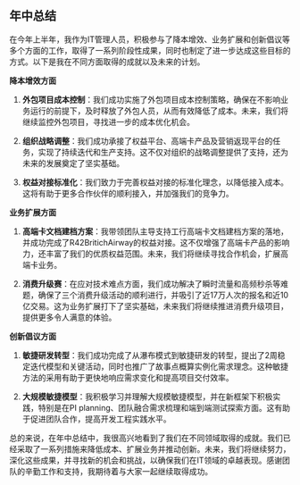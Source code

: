 ## 年中总结

在今年上半年，我作为IT管理人员，积极参与了降本增效、业务扩展和创新倡议等多个方面的工作，取得了一系列阶段性成果，同时也制定了进一步达成这些目标的方式。以下是我在不同方面取得的成就以及未来的计划。

**降本增效方面**

1. **外包项目成本控制**：我们成功实施了外包项目成本控制策略，确保在不影响业务运行的前提下，及时释放了外包人员，从而有效降低了成本。未来，我们将继续监控外包项目，寻找进一步的成本优化机会。

2. **组织战略调整**：我们成功承接了权益平台、高端卡产品及营销返现平台的任务，实现了持续迭代和生产支持。这不仅对组织的战略调整提供了支持，还为未来的发展奠定了坚实基础。

3. **权益对接标准化**：我们致力于完善权益对接的标准化理念，以降低接入成本。这将有助于更多合作伙伴的顺利接入，并加强我们的竞争力。

**业务扩展方面**

1. **高端卡文档建档方案**：我带领团队主导支持工行高端卡文档建档方案的落地，并成功完成了R42BritichAirway的权益对接。这不仅增强了高端卡产品的影响力，还丰富了我们的优质权益范围。未来，我们将继续寻找合作机会，扩展高端卡业务。

2. **消费升级赛**：在应对技术难点方面，我们成功解决了瞬时流量和高频秒杀等难题，确保了三个消费升级活动的顺利进行，并吸引了近17万人次的报名和近10亿交易。这为业务扩展打下了坚实基础，未来我们将继续推进消费升级项目，提供更多令人满意的体验。

**创新倡议方面**

1. **敏捷研发转型**：我们成功完成了从瀑布模式到敏捷研发的转型，提出了2周稳定迭代模型和关键活动，同时也推广了故事点概算实例化需求理念。这种敏捷方法的采用有助于更快地响应需求变化和提高项目交付效率。

2. **大规模敏捷模型**：我积极学习并理解大规模敏捷模型，并在新框架下积极实践，特别是在PI planning、团队融合需求梳理和端到端测试探索方面。这有助于促进团队合作，提高开发工程实践水平。

总的来说，在年中总结中，我很高兴地看到了我们在不同领域取得的成就。我们已经采取了一系列措施来降低成本、扩展业务并推动创新。未来，我们将继续努力，深化这些成果，并寻找新的机会和挑战，以确保我们在IT领域的卓越表现。感谢团队的辛勤工作和支持，我期待着与大家一起继续取得成功。

#